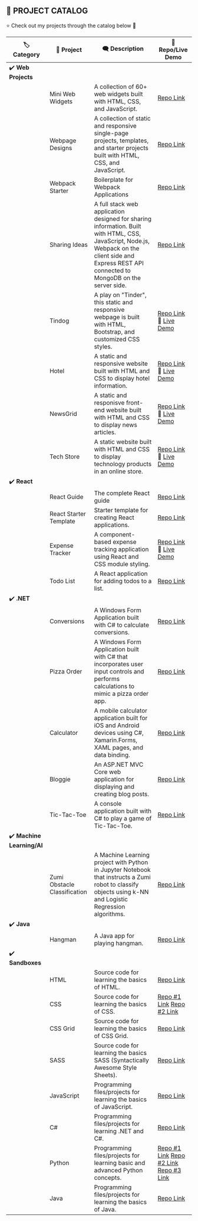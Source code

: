## :pushpin: PROJECT CATALOG

:star: Check out my projects through the catalog below :raised_hands:

| :label: Category | :rocket: Project | :left_speech_bubble: Description | :link: Repo/Live Demo |
| -------|---------|-------------|------|
| :heavy_check_mark: **Web Projects** |
| | Mini Web Widgets | A collection of 60+ web widgets built with HTML, CSS, and JavaScript. | [Repo Link](https://github.com/sidneyshafer/mini-web-projects) |
| | Webpage Designs | A collection of static and responsive single-page projects, templates, and starter projects built with HTML, CSS, and JavaScript. | [Repo Link](https://github.com/sidneyshafer/webpage-projects) |
| | Webpack Starter | Boilerplate for Webpack Applications | [Repo Link](https://github.com/sidneyshafer/webpack-starter) |
| | Sharing Ideas | A full stack web application designed for sharing information. Built with HTML, CSS, JavaScript, Node.js, Webpack on the client side and Express REST API connected to MongoDB on the server side. | [Repo Link](https://github.com/sidneyshafer/sharing-ideas-app) |
| | Tindog | A play on "Tinder", this static and responsive webpage is built with HTML, Bootstrap, and customized CSS styles. | [Repo Link](https://github.com/sidneyshafer/tindog) :link: [Live Demo](https://sidneyshafer.github.io/tindog/) |
| | Hotel | A static and responsive website built with HTML and CSS to display hotel information. | [Repo Link](https://github.com/sidneyshafer/hotel-website) :link: [Live Demo](https://sidneyshafer.github.io/hotel-website/) |
| | NewsGrid | A static and responisve front-end website built with HTML and CSS to display news articles. | [Repo Link](https://github.com/sidneyshafer/newsgrid-website) :link: [Live Demo](https://sidneyshafer.github.io/newsgrid-website/) |
| | Tech Store | A static website built with HTML and CSS to display technology products in an online store. | [Repo Link](https://github.com/sidneyshafer/newsgrid-website) :link: [Live Demo](https://sidneyshafer.github.io/tech-store/) |
| :heavy_check_mark: **React** |
| | React Guide | The complete React guide | [Repo Link](https://github.com/sidneyshafer/complete-react-guide) |
| | React Starter Template | Starter template for creating React applications. | [Repo Link](https://github.com/sidneyshafer/react-starter-template) |
| | Expense Tracker | A component-based expense tracking application using React and CSS module styling. | [Repo Link](https://github.com/sidneyshafer/expense-tracker) :link: [Live Demo](https://cosmic-chebakia-644d50.netlify.app/) |
| | Todo List | A React application for adding todos to a list. | [Repo Link](https://github.com/sidneyshafer/todo-list) | :link: [Live Demo](https://funny-paletas-5452e6.netlify.app/) |
| :heavy_check_mark: **.NET** |
| | Conversions | A Windows Form Application built with C# to calculate conversions. | [Repo Link](https://github.com/sidneyshafer/conversions) |
| | Pizza Order | A Windows Form Application built with C# that incorporates user input controls and performs calculations to mimic a pizza order app. | [Repo Link](https://github.com/sidneyshafer/pizza-order-app) |
| | Calculator | A mobile calculator application built for iOS and Android devices using C#, Xamarin.Forms, XAML pages, and data binding. | [Repo Link](https://github.com/sidneyshafer/calculator) |
| | Bloggie | An ASP.NET MVC Core web application for displaying and creating blog posts. | [Repo Link](https://github.com/sidneyshafer/Bloggie) |
| | Tic-Tac-Toe | A console application built with C# to play a game of Tic-Tac-Toe. | [Repo Link](https://github.com/sidneyshafer/tic-tac-toe) |
| :heavy_check_mark: **Machine Learning/AI** |
| | Zumi Obstacle Classification | A Machine Learning project with Python in Jupyter Notebook that instructs a Zumi robot to classify objects using k-NN and Logistic Regression algorithms. | [Repo Link](https://github.com/sidneyshafer/zumi-project) |
| :heavy_check_mark: **Java** |
| | Hangman | A Java app for playing hangman. | [Repo Link](https://github.com/sidneyshafer/hangman) |
| :heavy_check_mark: **Sandboxes** |
| | HTML | Source code for learning the basics of HTML. | [Repo Link](https://github.com/sidneyshafer/html-sandbox) |
| | CSS | Source code for learning the basics of CSS. | [Repo #1 Link](https://github.com/sidneyshafer/css-sandbox) [Repo #2 Link](https://github.com/sidneyshafer/css-sandbox) |
| | CSS Grid | Source code for learning the basics of CSS Grid. | [Repo Link](https://github.com/sidneyshafer/grid-sandbox) |
| | SASS | Source code for learning the basics SASS (Syntactically Awesome Style Sheets). | [Repo Link](https://github.com/sidneyshafer/sass-sandbox) |
| | JavaScript | Programming files/projects for learning the basics of JavaScript. | [Repo Link](https://github.com/sidneyshafer/javascript-sandbox) |
| | C# | Programming files/projects for learning .NET and C#. | [Repo Link](https://github.com/sidneyshafer/c-sharp-sandbox) |
| | Python | Programming files/projects for learning basic and advanced Python concepts. | [Repo #1 Link](https://github.com/sidneyshafer/python-pro-bootcamp) [Repo #2 Link](https://github.com/sidneyshafer/python-bootcamp) [Repo #3 Link](https://github.com/sidneyshafer/python-fundamentals) |
| | Java | Programming files/projects for learning the basics of Java. | [Repo Link](https://github.com/sidneyshafer/java-sandbox) |
